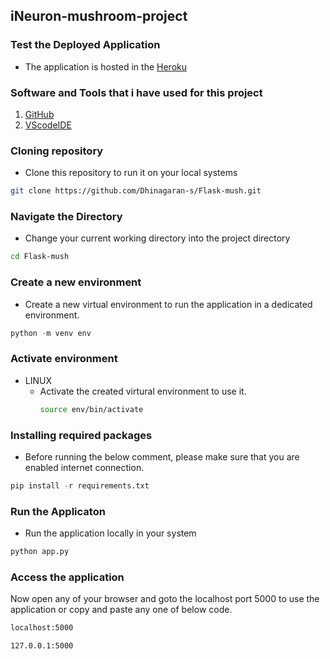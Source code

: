 ## iNeuron-mushroom-project

### Test the Deployed Application
- The application is hosted in the [Heroku](https://mush-application.herokuapp.com/)


### Software and Tools that i have used for this project

1. [GitHub](https://github.com/)
2. [VScodeIDE](https://code.visualstudio.com/download)

### Cloning repository
- Clone this repository to run it on your local systems
```bash
git clone https://github.com/Dhinagaran-s/Flask-mush.git
```

### Navigate the Directory
- Change your current working directory into the project directory
```bash
cd Flask-mush
```

### Create a new environment
- Create a new virtual environment to run the application in a dedicated environment.
```python
python -m venv env
```

### Activate environment
- LINUX
    - Activate the created virtural environment to use it.
        ```bash
        source env/bin/activate
        ```

### Installing required packages
- Before running the below comment, please make sure that you are enabled internet connection.

```python
pip install -r requirements.txt
```
### Run the Applicaton
- Run the application locally in your system
```python
python app.py
``` 

### Access the application
Now open any of your browser and goto the localhost port 5000 to use the application or copy and paste any one of below code.

```bash
localhost:5000
```

```bash
127.0.0.1:5000
```
